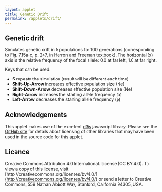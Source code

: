 ```yaml
---
layout: applet
title: Genetic Drift
permalink: /applets/drift/
---
```


## Genetic drift 

Simulates genetic drift in 5 populations for 100 generations (corresponding to Fig. 7.15a-c, p. 247, in Herron and Freeman textbook). The horizontal (x) axis is the relative frequency of the focal allele: 0.0 at far left, 1.0 at far right. 

Keys that can be used:
* **S** repeats the simulation (result will be different each time)
* **Shift-Up-Arrow** increases effective population size (Ne)
* **Shift-Down-Arrow** decreases effective population size (Ne)
* **Right-Arrow** increases the starting allele frequency (p)
* **Left-Arrow** decreases the starting allele frequency (p)

<div id="arbitrary"></div>
<script type="text/javascript">
    // written by Paul O. Lewis 22-Feb-2021

    // width and height of svg
    let w = 840;
    let h = 670;
    let lm = 20;
    let rm = 20;
    let tm = 50;
    let bm = 20;

    let slow_way = false;

    let tick      = 0;
    let ngen      = 100;
    let debugstop = null;
    let yincr     = 1/ngen;   // amount traveled in y-axis over one time unit

    let npops = 8;
    let Ne     = 10000; 
    let p0     = 0.5;

    let iterating = false;
    let iteration_milisecs = 5;

    let ystart = 1.0;
    let steps = [];
    let lot = new Random();

    // Select DIV element already created (see above) to hold SVG
    let plot_div = d3.select("div#arbitrary");

    // Create SVG element
    let plot_svg = plot_div.append("svg")
        .attr("width", w)
        .attr("height", h);

    // Create rect outlining entire area of SVG
    plot_svg.append("rect")
        .attr("x", 0)
        .attr("y", 0)
        .attr("width", w)
        .attr("height", h)
        .attr("fill", "black");

    let title = plot_svg.append("text")
        .attr("id", "title")
        .attr("x", 0)
        .attr("y", 0)
        .attr("font-family", "Verdana")
        .attr("font-size", "16")
        .attr("fill", "white")
        .style("text-anchor", "middle")
        .text("");

    function CenterTextInRect(text_element, x, y, w, h) {
        // center text_element horizontally
        text_element.attr("text-anchor", "middle");
        text_element.attr("x", x + w/2);

        // center text_element vertically
        text_element.attr("y", 0);
        var bb = text_element.node().getBBox();
        var descent = bb.height + bb.y;
        text_element.attr("y", y + h/2 + bb.height/2 - descent);
        }

    function CenterTextAroundPoint(text_element, x, y) {
        // center text_element horizontally
        text_element.attr("text-anchor", "middle");
        text_element.attr("x", x);

        // center text_element vertically
        text_element.attr("y", 0);
        var bb = text_element.node().getBBox();
        var descent = bb.height + bb.y;
        text_element.attr("y", y + bb.height/2 - descent);
        }

    function increasePopulationSize() {
        if (Ne < 10) {
            Ne = Ne + 1;
        }
        else if (Ne < 100) {
            Ne = Ne + 10;
        }
        else if (Ne < 1000) {
            Ne = Ne + 100;
        }
        else if (Ne < 10000) {
            Ne = Ne + 1000;
        }
        else if (Ne < 100000) {
            Ne = Ne + 10000;
        }
        else {
            Ne = Ne + 100000;
        }
        if (Ne > 1000000)
            Ne = 1000000;
    }

    function decreasePopulationSize() {
        if (Ne <= 10) {
            Ne = Ne - 1;
        }
        else if (Ne <= 100) {
            Ne = Ne - 10;
        }
        else if (Ne <= 1000) {
            Ne = Ne - 100;
        }
        else if (Ne <= 10000) {
            Ne = Ne - 1000;
        }
        else if (Ne <= 100000) {
            Ne = Ne - 10000;
        }
        else {
            Ne = Ne - 100000;
        }
        if (Ne <= 1)
            Ne = 1;
    }

    function increaseStartingFrequency() {
        if (p0 < 0.1 || p0 >= 0.9) {
            // snap p0 to nearest hundredth
            p0 = p0 + 0.01;
            p0 = Math.round(100*p0)/100;
        }
        else {
            // snap shape to nearest tenth
            p0 = p0 + 0.1;
            p0 = Math.round(10*p0)/10;
        }
        if (p0 >= 0.99)
            p0 = 0.99;
    }

    function decreaseStartingFrequency() {
        if (p0 <= 0.1 || p0 > 0.9) {
            // snap p0 to nearest hundredth
            p0 = p0 - 0.01;
            p0 = Math.round(100*p0)/100;
        }
        else {
            // snap p0 to nearest tenth
            p0 = p0 - 0.1;
            p0 = Math.round(10*p0)/10;
        }
        if (p0 <= 0.01)
            p0 = 0.01;
    }

    function refreshTitle() {
        plot_svg.select("text#title")
            .text("Genetic Drift (starting frequency = " + p0.toFixed(2) + ", Ne = " + Ne + ")");
        CenterTextAroundPoint(title, w/2, tm/2);
    }
    refreshTitle();

    var xscale = d3.scaleLinear()
        .domain([0,1])
        .range([lm,w-rm]);

    var yscale = d3.scaleLinear()
        .domain([0,1])
        .range([h-bm,tm]);

    // Earth tones based on real clay pigments
    // From http://www.boomerinas.com/wp-content/uploads/2015/08/real-earth-tones-clay-pigment.jpg
    let earthcolor = d3.scaleOrdinal()
        .domain([0,11])
        .range([
            d3.rgb("#8B230D"),
            d3.rgb('#B0612A'),
            d3.rgb('#462D24'),
            d3.rgb('#84A18B'),
            d3.rgb('#E9BC5E'),
            d3.rgb('#66332C'),
            d3.rgb('#887D59'),
            d3.rgb('#D34F16'),
            d3.rgb('#976643'),
            d3.rgb('#D68D3D'),
            d3.rgb('#8C4B3A'),
            d3.rgb('#A39C90')
            ]);

    // color(0) returns first predefined color of 20 total in schemeCategory20
    let color = d3.scaleOrdinal()
        .range(d3.schemeCategory20);

    function refreshTrace(i) {
        plot_svg.selectAll("line.lineage" + i)
            .data(steps[i])
            .enter()
            .append("line")
            .attr("class", "lineage" + i + " trace")
            .attr("x1", function(d) {return xscale(d.x0);})
            .attr("x2", function(d) {return xscale(d.x);})
            .attr("y1", function(d) {return yscale(d.y0);})
            .attr("y2", function(d) {return yscale(d.y);})
            .attr("stroke-width", "2")
            .attr("stroke", function(d) {return color(d.pop % 20);});
            //.attr("stroke", function(d) {return earthcolor(d.pop % 12);});
    }

    function resetTrace() {
        console.log("resetting traces");
        tick = 0;
        steps = [];
        let n1 = Math.round(2*Ne*p0);
        let n0 = 2*Ne - n1;
        plot_svg.selectAll("line.trace").remove();
        for (let i = 0; i < npops; i++) {
            let xstart = p0;
            var genes = [];
            for (let j = 0; j < n1; j++) {
                genes.push(1);
            }
            for (let j = n1; j < 2*Ne; j++) {
                genes.push(0);
            }
            if (slow_way)
                steps.push([{'x0':xstart, 'x':xstart, 'y0':ystart, 'y':ystart, 'pop':i, 'genes':genes}]);
            else
                steps.push([{'x0':xstart, 'x':xstart, 'y0':ystart, 'y':ystart, 'pop':i}]);
            refreshTrace(i);
        }
    }

    function checkTimesUp() {
        if (tick == ngen || (debugstop && tick == debugstop)) {
            iterating = false;
        }
    }

    function nextStep() {
        for (let i = 0; i < npops; i++) {
            let s = steps[i];
            let latest_generation = s.length - 1;
            let p = s[latest_generation];

            let ynew = p.y - yincr;
            if (slow_way) {
                // draw new generation by random sampling previous generation                    
                let xsum = 0.0;
                let newgenes = [];
                for (let j = 0; j < 2*Ne; j++) {
                    let u = lot.uniform(0,1);
                    let k = Math.floor(u*2*Ne);
                    let g = p.genes[k];
                    xsum += g;
                    newgenes.push(g);
                }
                let xnew = xsum/(2.0*Ne);
                steps[i].push({'x0':p.x, 'x':xnew, 'y0':p.y, 'y':ynew, 'pop':i, 'genes':newgenes});
            }
            else {
                // draw new allele frequency using normal deviate with appropriate mean and standard deviation
                if (p.x == 0.0 || p.x == 1.0)
                    steps[i].push({'x0':p.x, 'x':p.x, 'y0':p.y, 'y':ynew, 'pop':i});
                else {
                    // If K is binomial with parameter p and sample size n,
                    // Var(K) = n p (1-p)
                    // Relative frequency = K/n, so
                    // Var(K/n) = (1/n^2) Var(K) = n p (1-p) / n^2 = p(1-p)/n
                    // In our case, n = 2 Ne, so variance = p(1-p)/(2 Ne)
                    let mu = p.x;
                    let sd = Math.sqrt(p.x*(1.0 - p.x)/(2*Ne));
                    let xnew = lot.normal(mu, sd);
                    if (xnew <= 0.0)
                        xnew = 0.0;
                    else if (xnew >= 1.0)
                        xnew = 1.0;
                    steps[i].push({'x0':p.x, 'x':xnew, 'y0':p.y, 'y':ynew, 'pop':i});
                    //if (i == 0) {
                    //    console.log('i = ' + i + ' | y = ' + ynew);
                    //}
                }
            }
        
            refreshTrace(i);
        }
        tick++;
        checkTimesUp();
    }

    function reset() {
        if (iterating) {
            iterating = false;
            resetTrace();                    
        }
    }

    function startOrStop() {
        if (iterating)
            iterating = false;
        else {
            iterating = true;
            resetTrace();                    
            var timer = setInterval(function() {
                if (iterating)
                    nextStep();
                else
                    clearInterval(timer);
            }, iteration_milisecs);
        }
    }
    startOrStop();

    // Listen and react to keystrokes
    // key      code  key code  key code  key code  key code
    // -------------  --------  --------  --------  --------
    // tab         9    0   48    ~  192    a   65    n   78
    // return     13    1   49    ;  186    b   66    o   79
    // shift      16    2   50    =  187    c   67    p   80
    // control    17    3   51    ,  188    d   68    q   81
    // option     18    4   52    -  189    e   69    r   82
    // command    91    5   53    .  190    f   70    s   83
    // space      32    6   54    /  191    g   71    t   84
    // leftarrow  37    7   55    \  220    h   72    u   85
    // uparrow    38    8   56    [  219    i   73    v   86
    // rightarrow 39    9   57    ]  221    j   74    w   87
    // downarrow  40              '  222    k   75    x   88
    //                                      l   76    y   89
    //                                      m   77    z   90
    function keyDown() {
        console.log("key was pressed: " + d3.event.keyCode);
        if (d3.event.keyCode == 83) {
            // 83 is the "s" key
            startOrStop();
        }
        else if (d3.event.keyCode == 38) {
            // 38 is the "uparrow" key
            increasePopulationSize();
            refreshTitle();
            reset();
        }
        else if (d3.event.keyCode == 40) {
            // 40 is the "downarrow" key
            decreasePopulationSize();
            refreshTitle();
            reset();
        }
        else if (d3.event.keyCode == 37) {
            // 37 is the "leftarrow" key
            decreaseStartingFrequency();
            refreshTitle();
            reset();
        }
        else if (d3.event.keyCode == 39) {
            // 39 is the "rightarrow" key
            increaseStartingFrequency();
            refreshTitle();
            reset();
        }
    }
    d3.select("body")
        .on("keydown", keyDown);
</script>

## Acknowledgements

This applet makes use of the excellent [d3js](https://d3js.org/) javascript library. Please see the 
[GitHub site](https://github.com/plewis/plewis.github.io/assets/js) 
for details about licensing of other libraries that may have been used in the 
source code for this applet.

## Licence

Creative Commons Attribution 4.0 International.
License (CC BY 4.0). To view a copy of this license, visit
[http://creativecommons.org/licenses/by/4.0/](http://creativecommons.org/licenses/by/4.0/) or send a letter to Creative Commons, 559
Nathan Abbott Way, Stanford, California 94305, USA.
